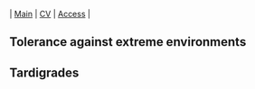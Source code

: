 | [Main](README.md) | [CV](CV.md) | [Access](access.md) | 

## Tolerance against extreme environments

## Tardigrades




